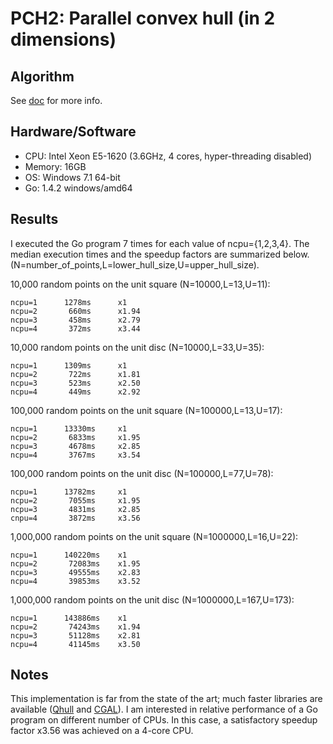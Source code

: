 PCH2: Parallel convex hull (in 2 dimensions)
============================================

Algorithm
---------
See [doc](https://godoc.org/github.com/reconditematter/pq#ParConvHull2q) for more info.

Hardware/Software
-----------------
* CPU: Intel Xeon E5-1620 (3.6GHz, 4 cores, hyper-threading disabled)
* Memory: 16GB
* OS: Windows 7.1 64-bit
* Go: 1.4.2 windows/amd64

Results
-------
I executed the Go program 7 times for each value of ncpu={1,2,3,4}. The median execution times and the speedup factors are summarized below.
(N=number_of_points,L=lower_hull_size,U=upper_hull_size).

10,000 random points on the unit square (N=10000,L=13,U=11):

	ncpu=1		1278ms		x1
	ncpu=2		 660ms		x1.94
	ncpu=3		 458ms		x2.79
	ncpu=4		 372ms		x3.44

10,000 random points on the unit disc (N=10000,L=33,U=35):

	ncpu=1		1309ms		x1
	ncpu=2		 722ms		x1.81
	ncpu=3		 523ms		x2.50
	ncpu=4		 449ms		x2.92

100,000 random points on the unit square (N=100000,L=13,U=17):

	ncpu=1		13330ms		x1
	ncpu=2		 6833ms		x1.95
	ncpu=3		 4678ms		x2.85
	ncpu=4		 3767ms		x3.54

100,000 random points on the unit disc (N=100000,L=77,U=78):

	ncpu=1		13782ms		x1
	ncpu=2		 7055ms		x1.95
	ncpu=3		 4831ms		x2.85
	cnpu=4		 3872ms		x3.56

1,000,000 random points on the unit square (N=1000000,L=16,U=22):

	ncpu=1		140220ms	x1
	ncpu=2		 72083ms	x1.95
	ncpu=3		 49555ms	x2.83
	ncpu=4		 39853ms	x3.52

1,000,000 random points on the unit disc (N=1000000,L=167,U=173):

	ncpu=1		143886ms	x1
	ncpu=2		 74243ms	x1.94
	ncpu=3		 51128ms	x2.81
	ncpu=4		 41145ms	x3.50

Notes
-----
This implementation is far from the state of the art; much faster libraries are available ([Qhull](http://www.qhull.org) and [CGAL](http://www.cgal.org)).
I am interested in relative performance of a Go program on different number of CPUs. In this case, a satisfactory speedup factor x3.56 was achieved on a 4-core CPU.
